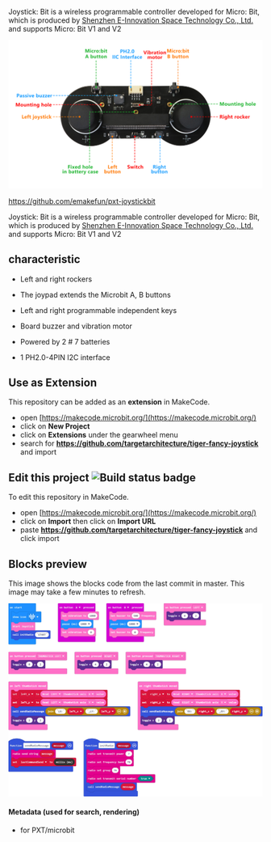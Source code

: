 
Joystick: Bit is a wireless programmable controller developed for Micro: Bit, which is produced by [Shenzhen E-Innovation Space Technology Co., Ltd.](www.emakefun.com) and supports Micro: Bit V1 and V2

![image](https://github.com/targetarchitecture/pxt-tiger-fancy-joystick/blob/master/imgs/61.jpg?raw=true)

https://github.com/emakefun/pxt-joystickbit


Joystick: Bit is a wireless programmable controller developed for Micro: Bit, which is produced by [Shenzhen E-Innovation Space Technology Co., Ltd.](www.emakefun.com) and supports Micro: Bit V1 and V2


## characteristic

- Left and right rockers

- The joypad extends the Microbit A, B buttons

- Left and right programmable independent keys

- Board buzzer and vibration motor

- Powered by 2 # 7 batteries

- 1 PH2.0-4PIN I2C interface


## Use as Extension

This repository can be added as an **extension** in MakeCode.

* open [https://makecode.microbit.org/](https://makecode.microbit.org/)
* click on **New Project**
* click on **Extensions** under the gearwheel menu
* search for **https://github.com/targetarchitecture/tiger-fancy-joystick** and import

## Edit this project ![Build status badge](https://github.com/targetarchitecture/tiger-fancy-joystick/workflows/MakeCode/badge.svg)

To edit this repository in MakeCode.

* open [https://makecode.microbit.org/](https://makecode.microbit.org/)
* click on **Import** then click on **Import URL**
* paste **https://github.com/targetarchitecture/tiger-fancy-joystick** and click import

## Blocks preview

This image shows the blocks code from the last commit in master.
This image may take a few minutes to refresh.

![image](https://github.com/targetarchitecture/pxt-tiger-fancy-joystick/blob/master/imgs/microbit-screenshot.jpg?raw=true)

#### Metadata (used for search, rendering)

* for PXT/microbit
<script src="https://makecode.com/gh-pages-embed.js"></script><script>makeCodeRender("{{ site.makecode.home_url }}", "{{ site.github.owner_name }}/{{ site.github.repository_name }}");</script>
